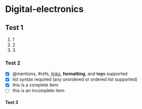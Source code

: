 # Digital-electronics


## Test 1
1. 1
2. 2
3. 3

### Test 2
- [x] @mentions, #refs, [links](), **formatting**, and <del>tags</del> supported
- [x] list syntax required (any unordered or ordered list supported)
- [x] this is a complete item
- [ ] this is an incomplete item

#### Test 3


